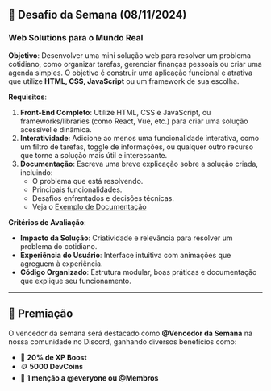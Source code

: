 ## 🎯 Desafio da Semana (08/11/2024)

### **Web Solutions para o Mundo Real**

**Objetivo**: Desenvolver uma mini solução web para resolver um problema cotidiano, como organizar tarefas, gerenciar finanças pessoais ou criar uma agenda simples. O objetivo é construir uma aplicação funcional e atrativa que utilize **HTML, CSS, JavaScript** ou um framework de sua escolha.

**Requisitos**:
1. **Front-End Completo**: Utilize HTML, CSS e JavaScript, ou frameworks/libraries (como React, Vue, etc.) para criar uma solução acessível e dinâmica.
2. **Interatividade**: Adicione ao menos uma funcionalidade interativa, como um filtro de tarefas, toggle de informações, ou qualquer outro recurso que torne a solução mais útil e interessante.
3. **Documentação**: Escreva uma breve explicação sobre a solução criada, incluindo:
   - O problema que está resolvendo.
   - Principais funcionalidades.
   - Desafios enfrentados e decisões técnicas.
   - Veja o [Exemplo de Documentação](./DOC_EXAMPLE.md)

**Critérios de Avaliação**:
- **Impacto da Solução**: Criatividade e relevância para resolver um problema do cotidiano.
- **Experiência do Usuário**: Interface intuitiva com animações que agreguem à experiência.
- **Código Organizado**: Estrutura modular, boas práticas e documentação que explique seu funcionamento.

---

## 🌟 Premiação

O vencedor da semana será destacado como **@Vencedor da Semana** na nossa comunidade no Discord, ganhando diversos benefícios como:
- 🧪 **20% de XP Boost**
- 🪙 **5000 DevCoins**
- 📢 **1 menção a @everyone ou @Membros**
